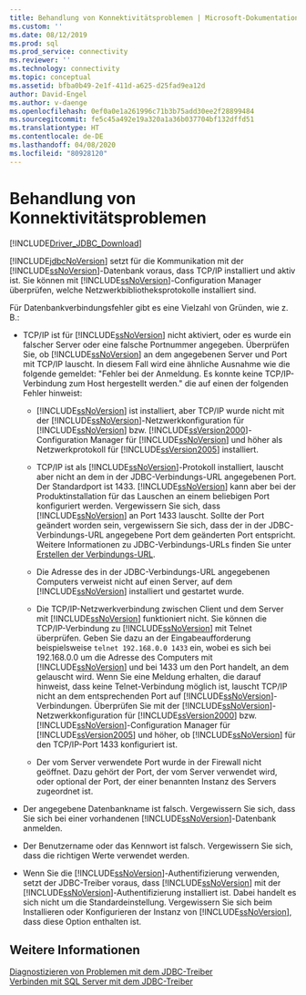 ```yaml
---
title: Behandlung von Konnektivitätsproblemen | Microsoft-Dokumentation
ms.custom: ''
ms.date: 08/12/2019
ms.prod: sql
ms.prod_service: connectivity
ms.reviewer: ''
ms.technology: connectivity
ms.topic: conceptual
ms.assetid: bfba0b49-2e1f-411d-a625-d25fad9ea12d
author: David-Engel
ms.author: v-daenge
ms.openlocfilehash: 0ef0a0e1a261996c71b3b75add30ee2f28899484
ms.sourcegitcommit: fe5c45a492e19a320a1a36b037704bf132dffd51
ms.translationtype: HT
ms.contentlocale: de-DE
ms.lasthandoff: 04/08/2020
ms.locfileid: "80928120"
---
```

# <a name="troubleshooting-connectivity"></a>Behandlung von Konnektivitätsproblemen
[!INCLUDE[Driver_JDBC_Download](../../includes/driver_jdbc_download.md)]

  [!INCLUDE[jdbcNoVersion](../../includes/jdbcnoversion_md.md)] setzt für die Kommunikation mit der [!INCLUDE[ssNoVersion](../../includes/ssnoversion-md.md)]-Datenbank voraus, dass TCP/IP installiert und aktiv ist. Sie können mit [!INCLUDE[ssNoVersion](../../includes/ssnoversion-md.md)]-Configuration Manager überprüfen, welche Netzwerkbibliotheksprotokolle installiert sind.  
  
 Für Datenbankverbindungsfehler gibt es eine Vielzahl von Gründen, wie z. B.:  
  
-   TCP/IP ist für [!INCLUDE[ssNoVersion](../../includes/ssnoversion-md.md)] nicht aktiviert, oder es wurde ein falscher Server oder eine falsche Portnummer angegeben. Überprüfen Sie, ob [!INCLUDE[ssNoVersion](../../includes/ssnoversion-md.md)] an dem angegebenen Server und Port mit TCP/IP lauscht. In diesem Fall wird eine ähnliche Ausnahme wie die folgende gemeldet: "Fehler bei der Anmeldung. Es konnte keine TCP/IP-Verbindung zum Host hergestellt werden." die auf einen der folgenden Fehler hinweist:  
  
    -   [!INCLUDE[ssNoVersion](../../includes/ssnoversion-md.md)] ist installiert, aber TCP/IP wurde nicht mit der [!INCLUDE[ssNoVersion](../../includes/ssnoversion-md.md)]-Netzwerkkonfiguration für [!INCLUDE[ssNoVersion](../../includes/ssnoversion-md.md)] bzw. [!INCLUDE[ssVersion2000](../../includes/ssversion2000-md.md)]-Configuration Manager für [!INCLUDE[ssNoVersion](../../includes/ssnoversion-md.md)] und höher als Netzwerkprotokoll für [!INCLUDE[ssVersion2005](../../includes/ssversion2005-md.md)] installiert.  
  
    -   TCP/IP ist als [!INCLUDE[ssNoVersion](../../includes/ssnoversion-md.md)]-Protokoll installiert, lauscht aber nicht an dem in der JDBC-Verbindungs-URL angegebenen Port. Der Standardport ist 1433. [!INCLUDE[ssNoVersion](../../includes/ssnoversion-md.md)] kann aber bei der Produktinstallation für das Lauschen an einem beliebigen Port konfiguriert werden. Vergewissern Sie sich, dass [!INCLUDE[ssNoVersion](../../includes/ssnoversion-md.md)] an Port 1433 lauscht. Sollte der Port geändert worden sein, vergewissern Sie sich, dass der in der JDBC-Verbindungs-URL angegebene Port dem geänderten Port entspricht. Weitere Informationen zu JDBC-Verbindungs-URLs finden Sie unter [Erstellen der Verbindungs-URL](../../connect/jdbc/building-the-connection-url.md).  
  
    -   Die Adresse des in der JDBC-Verbindungs-URL angegebenen Computers verweist nicht auf einen Server, auf dem [!INCLUDE[ssNoVersion](../../includes/ssnoversion-md.md)] installiert und gestartet wurde.  
  
    -   Die TCP/IP-Netzwerkverbindung zwischen Client und dem Server mit [!INCLUDE[ssNoVersion](../../includes/ssnoversion-md.md)] funktioniert nicht. Sie können die TCP/IP-Verbindung zu [!INCLUDE[ssNoVersion](../../includes/ssnoversion-md.md)] mit Telnet überprüfen. Geben Sie dazu an der Eingabeaufforderung beispielsweise `telnet 192.168.0.0 1433` ein, wobei es sich bei 192.168.0.0 um die Adresse des Computers mit [!INCLUDE[ssNoVersion](../../includes/ssnoversion-md.md)] und bei 1433 um den Port handelt, an dem gelauscht wird. Wenn Sie eine Meldung erhalten, die darauf hinweist, dass keine Telnet-Verbindung möglich ist, lauscht TCP/IP nicht an dem entsprechenden Port auf [!INCLUDE[ssNoVersion](../../includes/ssnoversion-md.md)]-Verbindungen. Überprüfen Sie mit der [!INCLUDE[ssNoVersion](../../includes/ssnoversion-md.md)]-Netzwerkkonfiguration für [!INCLUDE[ssVersion2000](../../includes/ssversion2000-md.md)] bzw. [!INCLUDE[ssNoVersion](../../includes/ssnoversion-md.md)]-Configuration Manager für [!INCLUDE[ssVersion2005](../../includes/ssversion2005-md.md)] und höher, ob [!INCLUDE[ssNoVersion](../../includes/ssnoversion-md.md)] für den TCP/IP-Port 1433 konfiguriert ist.  
  
    -   Der vom Server verwendete Port wurde in der Firewall nicht geöffnet. Dazu gehört der Port, der vom Server verwendet wird, oder optional der Port, der einer benannten Instanz des Servers zugeordnet ist.  
  
-   Der angegebene Datenbankname ist falsch. Vergewissern Sie sich, dass Sie sich bei einer vorhandenen [!INCLUDE[ssNoVersion](../../includes/ssnoversion-md.md)]-Datenbank anmelden.  
  
-   Der Benutzername oder das Kennwort ist falsch. Vergewissern Sie sich, dass die richtigen Werte verwendet werden.  
  
-   Wenn Sie die [!INCLUDE[ssNoVersion](../../includes/ssnoversion-md.md)]-Authentifizierung verwenden, setzt der JDBC-Treiber voraus, dass [!INCLUDE[ssNoVersion](../../includes/ssnoversion-md.md)] mit der [!INCLUDE[ssNoVersion](../../includes/ssnoversion-md.md)]-Authentifizierung installiert ist. Dabei handelt es sich nicht um die Standardeinstellung. Vergewissern Sie sich beim Installieren oder Konfigurieren der Instanz von [!INCLUDE[ssNoVersion](../../includes/ssnoversion-md.md)], dass diese Option enthalten ist.  
  
## <a name="see-also"></a>Weitere Informationen  
 [Diagnostizieren von Problemen mit dem JDBC-Treiber](../../connect/jdbc/diagnosing-problems-with-the-jdbc-driver.md)   
 [Verbinden mit SQL Server mit dem JDBC-Treiber](../../connect/jdbc/connecting-to-sql-server-with-the-jdbc-driver.md)  
  
  
